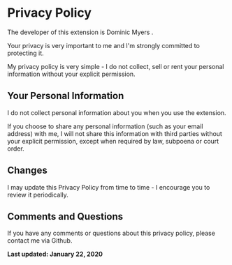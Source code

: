 # Privacy Policy

The developer of this extension is Dominic Myers .

Your privacy is very important to me and I'm strongly committed to protecting it.

My privacy policy is very simple - I do not collect, sell or rent your personal information without your explicit permission.

## Your Personal Information
I do not collect personal information about you when you use the extension.

If you choose to share any personal information (such as your email address) with me, I will not share this information with third parties without your explicit permission, except when required by law, subpoena or court order.

## Changes
I may update this Privacy Policy from time to time - I encourage you to review it periodically.

## Comments and Questions
If you have any comments or questions about this privacy policy, please contact me via Github.

__Last updated: January 22, 2020__

